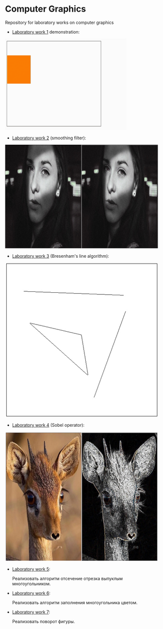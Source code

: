 # Computer Graphics
Repository for laboratory works on computer graphics

- [Laboratory work 1](https://github.com/1knowledge1/CG/blob/master/lab%201.2.html) demonstration:

<img src="https://github.com/1knowledge1/CG/blob/master/images/lab%201.1.gif" width="400" height="300" />

- [Laboratory work 2](https://github.com/1knowledge1/CG/blob/master/lab%202.html) (smoothing filter):

<img src="https://github.com/1knowledge1/CG/blob/master/images/lab%202.jpg" width="965" height="340" />

- [Laboratory work 3](https://github.com/1knowledge1/CG/blob/master/lab%203.html) (Bresenham's line algorithm):

<img src="https://github.com/1knowledge1/CG/blob/master/images/lab%203.jpg" width="508" height="507" />

- [Laboratory work 4](https://github.com/1knowledge1/CG/blob/master/lab%204.html) (Sobel operator):

<img src="https://github.com/1knowledge1/CG/blob/master/images/lab%204.jpg" width="683" height="425" />

- [Laboratory work 5](https://github.com/1knowledge1/CG/blob/master/lab%205.html):

  Реализовать алгоритм отсечение отрезка выпуклым многоугольником.
  
- [Laboratory work 6](https://github.com/1knowledge1/CG/blob/master/lab%206.html):

  Реализовать алгоритм заполнения многоугольника цветом.
  
- [Laboratory work 7](https://github.com/1knowledge1/CG/blob/master/lab%207.html):

  Реализовать поворот фигуры.
